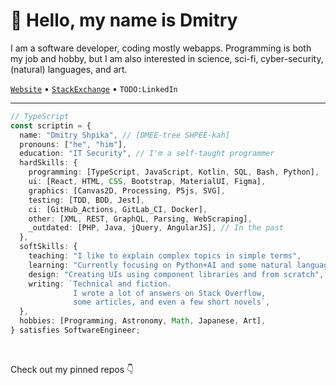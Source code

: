 # :wave: Hello, my name is Dmitry

I am a software developer, coding mostly webapps.
Programming is both my job and hobby,
but I am also interested in science, sci-fi,
cyber-security, (natural) languages, and art.

[`Website`](https://scriptin.github.io)
&bull;
[`StackExchange`](https://stackexchange.com/users/224676/scriptin?tab=accounts)
&bull;
`TODO:LinkedIn`

---

```ts
// TypeScript
const scriptin = {
  name: "Dmitry Shpika", // [DMEE-tree SHPEE-kah]
  pronouns: ["he", "him"],
  education: "IT Security", // I'm a self-taught programmer
  hardSkills: {
    programming: [TypeScript, JavaScript, Kotlin, SQL, Bash, Python],
    ui: [React, HTML, CSS, Bootstrap, MaterialUI, Figma],
    graphics: [Canvas2D, Processing, P5js, SVG],
    testing: [TDD, BDD, Jest],
    ci: [GitHub_Actions, GitLab_CI, Docker],
    other: [XML, REST, GraphQL, Parsing, WebScraping],
    _outdated: [PHP, Java, jQuery, AngularJS], // In the past
  },
  softSkills: {
    teaching: "I like to explain complex topics in simple terms",
    learning: "Currently focusing on Python+AI and some natural languages",
    design: "Creating UIs using component libraries and from scratch",
    writing: `Technical and fiction.
              I wrote a lot of answers on Stack Overflow,
              some articles, and even a few short novels`,
  },
  hobbies: [Programming, Astronomy, Math, Japanese, Art],
} satisfies SoftwareEngineer;
```

<br/>

Check out my pinned repos :point_down:
